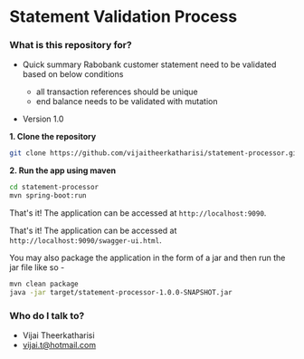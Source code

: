 # Statement Validation Process #

### What is this repository for? ###

* Quick summary
  Rabobank customer statement need to be validated based on below conditions
  
     * all transaction references should be unique
     * end balance needs to be validated with mutation

* Version 1.0


**1. Clone the repository** 

```bash
git clone https://github.com/vijaitheerkatharisi/statement-processor.git
```

**2. Run the app using maven**

```bash
cd statement-processor
mvn spring-boot:run
```

That's it! The application can be accessed at `http://localhost:9090`.

That's it! The application can be accessed at `http://localhost:9090/swagger-ui.html`.

You may also package the application in the form of a jar and then run the jar file like so -

```bash
mvn clean package
java -jar target/statement-processor-1.0.0-SNAPSHOT.jar
```

### Who do I talk to? ###

* Vijai Theerkatharisi
* vijai.t@hotmail.com